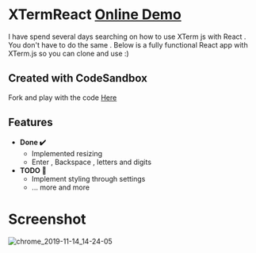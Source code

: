 # XTermReact [Online Demo](https://codesandbox.io/s/xtermreact-demo-c1h3u)
I have spend several days searching on how to use XTerm js with React . You don't have to do the same . Below is a fully functional
React app with XTerm.js so you can clone and use :)

## Created with CodeSandbox

Fork and play with the code [Here](https://codesandbox.io/s/xtermreact-demo-c1h3u)

## Features
- **Done ✔️**
  - Implemented resizing
  -  Enter , Backspace , letters and digits
- **TODO 🚧**
  - Implement styling through settings 
  - ... more and more

# Screenshot

![chrome_2019-11-14_14-24-05](https://user-images.githubusercontent.com/20374208/68857103-c5de1000-06ea-11ea-888f-b5c1c72a823a.png)




